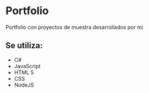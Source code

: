 # Portfolio

Portfolio con proyectos de muestra desarrollados por mi

## Se utiliza: 

- C#
- JavaScript
- HTML 5 
- CSS
- NodeJS 
